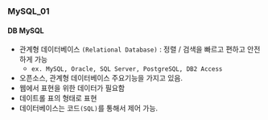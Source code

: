 ### MySQL_01

#### DB MySQL
- 관계형 데이터베이스 `(Relational Database)` : 정렬 / 검색을 빠르고 편하고 안전하게 가능
  - `ex. MySQL, Oracle, SQL Server, PostgreSQL, DB2 Access`
- 오픈소스, 관계형 데이터베이스 주요기능을 가지고 있음.
- 웹에서 표현을 위한 데이터가 필요함
- 데이트롤 표의 형태로 표현
- 데이터베이스는 코드`(SQL)`를 통해서 제어 가능.